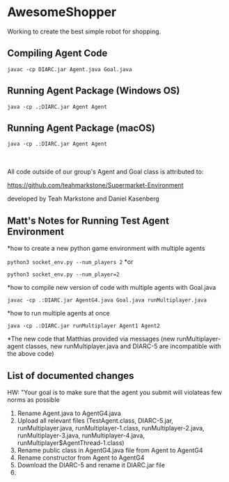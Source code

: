 # AwesomeShopper

Working to create the best simple robot for shopping.

## Compiling Agent Code
`javac -cp DIARC.jar Agent.java Goal.java`

## Running Agent Package (Windows OS)
`java -cp .;DIARC.jar Agent Agent `
  
## Running Agent Package (macOS)
`java -cp .:DIARC.jar Agent Agent `
<br/>
<br/>
<br/>


All code outside of our group's Agent and Goal class is attributed to:

https://github.com/teahmarkstone/Supermarket-Environment

developed by Teah Markstone and Daniel Kasenberg


## Matt's Notes for Running Test Agent Environment
*how to create a new python game environment with multiple agents

`python3 socket_env.py --num_players 2` 
    *or

`python3 socket_env.py --num_player=2`

*how to compile new version of code with multiple agents with Goal.java 

`javac -cp .:DIARC.jar AgentG4.java Goal.java runMultiplayer.java`

*how to run multiple agents at once 

`java -cp .:DIARC.jar runMultiplayer Agent1 Agent2`

*The new code that Matthias provided via messages (new runMultiplayer-agent classes, new runMultiplayer.java and DIARC-5 are incompatible with the above code)


## List of documented changes 
HW: "Your goal is to make sure that the agent you submit will violateas few norms as possible
1. Rename Agent.java to AgentG4.java
2. Upload all relevant files (TestAgent.class, DIARC-5.jar, runMultiplayer.java, runMultiplayer-1.class, runMultiplayer-2.java, runMultiplayer-3.java, runMultiplayer-4.java,  runMultiplayer$AgentThread-1.class)
3. Rename public class in AgentG4.java file from Agent to AgentG4
4. Rename constructor from Agent to AgentG4
5. Download the DIARC-5 and rename it DIARC.jar file
6. 

